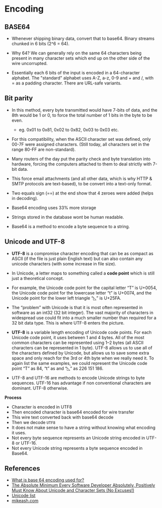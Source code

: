 # Encoding

## BASE64

- Whenever shipping binary data, convert that to base64. Binary streams chunked in 6 bits (2^6 = 64).

- Why 64? We can generally rely on the same 64 characters being present in many character sets which end up on the other side of the wire uncorrupted.

- Essentially each 6 bits of the input is encoded in a 64-character alphabet. The "standard" alphabet uses A-Z, a-z, 0-9 and + and /, with = as a padding character. There are URL-safe variants.

## Bit parity

- In this method, every byte transmitted would have 7-bits of data, and the 8th would be 1 or 0, to force the total number of 1 bits in the byte to be even.
    - eg. 0x01 to 0x81, 0x02 to 0x82, 0x03 to 0x03 etc.

- For this compatibility, when the ASCII character set was defined, only 00-7F were assigned characters. (Still today, all characters set in the range 80-FF are non-standard). 

- Many routers of the day put the parity check and byte translation into hardware, forcing the computers attached to them to deal strictly with 7-bit data. 

- This force email attachments (and all other data, which is why HTTP & SMTP protocols are text-based), to be convert into a text-only format.

- Two equals sign (==) at the end show that 4 zeroes were added (helps in decoding).

- Base64 encoding uses 33% more storage

- Strings stored in the database wont be human readable.

- Base64 is a method to encode a byte sequence to a string.

## Unicode and UTF-8

- **UTF-8** is a compromise character encoding that can be as compact as ASCII (if the file is just plain English text) but can also contain any unicode characters (with some increase in file size).

- In Unicode, a letter maps to something called a **code point** which is still just a theoretical concept.

-  For example, the Unicode code point for the capital letter “T” is U+0054, the Unicode code point for the lowercase letter “t” is U+0074, and the Unicode point for the lower left triangle “◺” is U+25FA.

- The “problem” with Unicode is that it is most often represented in software as an int32 (32 bit integer). The vast majority of characters in widespread use could fit into a much smaller number than required for a 32 bit data type. This is where UTF-8 enters the picture.

- **UTF-8** is a variable length encoding of Unicode code points. For each Unicode code point, it uses between 1 and 4 bytes. All of the most common characters can be represented using 1–2 bytes (all ASCII characters can be represented in 1 byte). UTF-8 allows us to use all of the characters defined by Unicode, but allows us to save some extra space and only reach for the 3rd or 4th byte when we really need it. To again list the same examples, we could represent the Unicode code point “T” as 84, “t” as and “◺” as 226 151 186.

- UTF-8 and UTF-16 are methods to encode Unicode strings to byte sequences. UTF-16 has advantage if non conventional characters are dominant. UTF-8 otherwise.

**Process**
- Character is encoded in UTF8
- Then encoded character is base64 encoded for wire transfer
- This wire text converted back with base64 decode
- Then we decode `UTF8`
- It does not make sense to have a string without knowing what encoding it uses.
- Not every byte sequence represents an Unicode string encoded in UTF-8 or UTF-16.
- Not every Unicode string represents a byte sequence encoded in Base64.

## References
- [What is base 64 encoding used for?](https://stackoverflow.com/questions/201479/what-is-base-64-encoding-used-for)
- [The Absolute Minimum Every Software Developer Absolutely, Positively Must Know About Unicode and Character Sets (No Excuses!)](https://www.joelonsoftware.com/2003/10/08/the-absolute-minimum-every-software-developer-absolutely-positively-must-know-about-unicode-and-character-sets-no-excuses)
- [Unicode list](https://home.unicode.org)
- [mikeash.com](https://mikeash.com/pyblog/?tag=letsbuild)